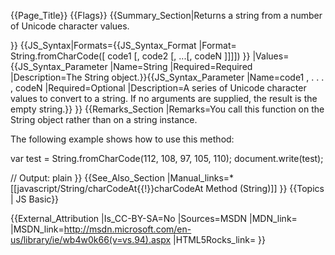 {{Page_Title}}
{{Flags}}
{{Summary_Section|Returns a string from a number of Unicode character values.

}}
{{JS_Syntax|Formats={{JS_Syntax_Format
|Format= String.fromCharCode([ code1 [, code2 [, ...[, codeN ]]]]) }}
|Values={{JS_Syntax_Parameter
|Name=String
|Required=Required
|Description=The String object.}}{{JS_Syntax_Parameter
|Name=code1 , . . . , codeN
|Required=Optional
|Description=A series of Unicode character values to convert to a string. If no arguments are supplied, the result is the empty string.}}
}}
{{Remarks_Section
|Remarks=You call this function on the String object rather than on a string instance.

The following example shows how to use this method:

 var test = String.fromCharCode(112, 108, 97, 105, 110);
 document.write(test);
 
 // Output: plain
}}
{{See_Also_Section
|Manual_links=* [[javascript/String/charCodeAt{{!}}charCodeAt Method (String)]]
}}
{{Topics | JS Basic}}

{{External_Attribution
|Is_CC-BY-SA=No
|Sources=MSDN
|MDN_link=
|MSDN_link=http://msdn.microsoft.com/en-us/library/ie/wb4w0k66(v=vs.94).aspx
|HTML5Rocks_link=
}}